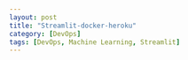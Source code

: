 ```yaml
---
layout: post
title: "Streamlit-docker-heroku"
category: [DevOps]
tags: [DevOps, Machine Learning, Streamlit]
---
```

